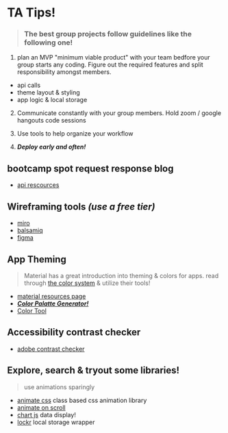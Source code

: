 # TA Tips!

>### The best group projects follow guidelines like the following one!

1. plan an MVP "minimum viable product" with your team bedfore your group starts any coding. Figure out the required features and split responsibility amongst members.
 * api calls
 * theme layout & styling
 * app logic & local storage

2. Communicate constantly with your group members. Hold zoom / google hangouts code sessions

3. Use tools to help organize your workflow

4. ___Deploy early and often!___

## bootcamp spot request response blog
 * [api rescources](https://coding-boot-camp.github.io/full-stack/apis/api-resources)

## Wireframing tools *(use a free tier)*
 * [miro](https://miro.com/aq/ps/wireframing/)
 * [balsamiq](https://balsamiq.com/wireframes/)
 * [figma](https://www.figma.com/templates/wireframe-kits/)

## App Theming
 > Material has a great introduction into theming & colors for apps. read through [the color system](https://material.io/design/color/the-color-system.html#color-usage-and-palettes) & utilize their tools!

 * [material resources page](https://material.io/resources)
 * [***Color Palatte Generator!***](https://material.io/design/color/the-color-system.html#tools-for-picking-colors)
 * [Color Tool](https://material.io/resources/color/#!/?view.left=0&view.right=0)

 ## Accessibility contrast checker
  * [adobe contrast checker](https://color.adobe.com/create/color-contrast-analyzer)

 ## Explore, search & tryout some libraries!
 > use animations sparingly
 * [animate css](https://animate.style/) class based css animation library
 * [animate on scroll](https://michalsnik.github.io/aos/)
 * [chart js](https://www.chartjs.org/) data display!
 * [lockr](https://github.com/tsironis/lockr) local storage wrapper

